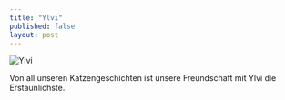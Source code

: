```yaml
---
title: "Ylvi"
published: false
layout: post
---
```


![Ylvi](/assets/ylvi.jpeg)

Von all unseren Katzengeschichten ist unsere Freundschaft mit Ylvi die Erstaunlichste.